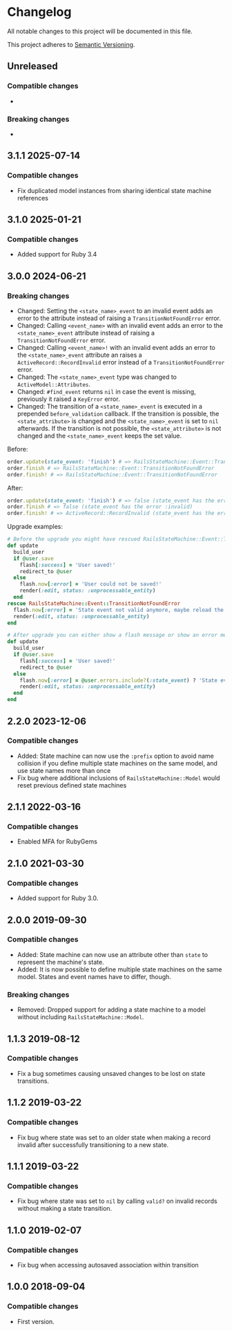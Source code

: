 # Changelog
All notable changes to this project will be documented in this file.

This project adheres to [Semantic Versioning](http://semver.org/spec/v2.0.0.html).

## Unreleased

### Compatible changes
-

### Breaking changes
-

## 3.1.1 2025-07-14

### Compatible changes

- Fix duplicated model instances from sharing identical state machine references

## 3.1.0 2025-01-21

### Compatible changes

- Added support for Ruby 3.4

## 3.0.0 2024-06-21

### Breaking changes

- Changed: Setting the `<state_name>_event` to an invalid event adds an error to the attribute instead of raising a `TransitionNotFoundError` error.
- Changed: Calling `<event_name>` with an invalid event adds an error to the `<state_name>_event` attribute instead of raising a `TransitionNotFoundError` error.
- Changed: Calling `<event_name>!` with an invalid event adds an error to the `<state_name>_event` attribute an raises a `ActiveRecord::RecordInvalid` error instead of a `TransitionNotFoundError` error.
- Changed: The `<state_name>_event` type was changed to `ActiveModel::Attributes`.
- Changed: `#find_event` returns `nil` in case the event is missing, previously it raised a `KeyError` error.
- Changed: The transition of a `<state_name>_event` is executed in a prepended `before_validation` callback. If the transition is possible, the `<state_attribute>` is changed and the `<state_name>_event` is set to `nil` afterwards. If the transition is not possible, the `<state_attribute>` is not changed and the `<state_name>_event` keeps the set value.

Before:

```ruby
order.update(state_event: 'finish') # => RailsStateMachine::Event::TransitionNotFoundError
order.finish # => RailsStateMachine::Event::TransitionNotFoundError
order.finish! # => RailsStateMachine::Event::TransitionNotFoundError
```

After:

```ruby
order.update(state_event: 'finish') # => false (state_event has the error :invalid)
order.finish # => false (state_event has the error :invalid)
order.finish! # => ActiveRecord::RecordInvalid (state_event has the error :invalid)
```

Upgrade examples:

```ruby
# Before the upgrade you might have rescued RailsStateMachine::Event::TransitionNotFoundError in e.g. a controller
def update
  build_user
  if @user.save
    flash[:success] = 'User saved!'
    redirect_to @user
  else
    flash.now[:error] = 'User could not be saved!'
    render(:edit, status: :unprocessable_entity)
  end
rescue RailsStateMachine::Event::TransitionNotFoundError
  flash.now[:error] = 'State event not valid anymore, maybe reload the page?'
  render(:edit, status: :unprocessable_entity)
end

# After upgrade you can either show a flash message or show an error message in your view for the <state>_event attribute
def update
  build_user
  if @user.save
    flash[:success] = 'User saved!'
    redirect_to @user
  else
    flash.now[:error] = @user.errors.include?(:state_event) ? 'State event not valid anymore, maybe reload the page?' : 'User could not be saved!'
    render(:edit, status: :unprocessable_entity)
  end
end
```

## 2.2.0 2023-12-06

### Compatible changes

- Added: State machine can now use the `:prefix` option to avoid name collision if you define multiple state machines
  on the same model, and use state names more than once
- Fix bug where additional inclusions of `RailsStateMachine::Model` would reset previous defined state machines

## 2.1.1 2022-03-16

### Compatible changes

- Enabled MFA for RubyGems

## 2.1.0 2021-03-30

### Compatible changes

- Added support for Ruby 3.0.

## 2.0.0 2019-09-30

### Compatible changes

- Added: State machine can now use an attribute other than `state` to represent the machine's state.
- Added: It is now possible to define multiple state machines on the same model. States and event names
  have to differ, though.

### Breaking changes

- Removed: Dropped support for adding a state machine to a model without including `RailsStateMachine::Model`.


## 1.1.3 2019-08-12

### Compatible changes

- Fix a bug sometimes causing unsaved changes to be lost on state transitions.

## 1.1.2 2019-03-22

### Compatible changes

- Fix bug where state was set to an older state when making a record invalid after successfully transitioning to a new state.

## 1.1.1 2019-03-22

### Compatible changes

- Fix bug where state was set to `nil` by calling `valid?` on invalid records without making a state transition.

## 1.1.0 2019-02-07

### Compatible changes

- Fix bug when accessing autosaved association within transition

## 1.0.0 2018-09-04

### Compatible changes

- First version.
